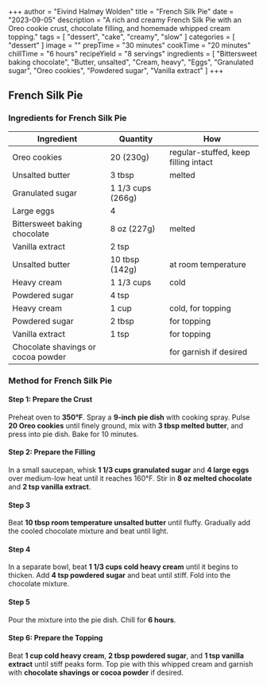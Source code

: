 +++
author = "Eivind Halmøy Wolden"
title = "French Silk Pie"
date = "2023-09-05"
description = "A rich and creamy French Silk Pie with an Oreo cookie crust, chocolate filling, and homemade whipped cream topping."
tags = [
    "dessert",
    "cake",
    "creamy",
    "slow"
]
categories = [
    "dessert"
]
image = ""
prepTime = "30 minutes"
cookTime = "20 minutes"
chillTime = "6 hours"
recipeYield = "8 servings"
ingredients = [
  "Bittersweet baking chocolate",
  "Butter, unsalted",
  "Cream, heavy",
  "Eggs",
  "Granulated sugar",
  "Oreo cookies",
  "Powdered sugar",
  "Vanilla extract"
]
+++

## French Silk Pie

### Ingredients for French Silk Pie
Ingredient | Quantity | How
---|---|---
Oreo cookies | 20 (230g) | regular-stuffed, keep filling intact
Unsalted butter | 3 tbsp | melted
Granulated sugar | 1 1/3 cups (266g) | 
Large eggs | 4 | 
Bittersweet baking chocolate | 8 oz (227g) | melted
Vanilla extract | 2 tsp | 
Unsalted butter | 10 tbsp (142g) | at room temperature
Heavy cream | 1 1/3 cups | cold
Powdered sugar | 4 tsp | 
Heavy cream | 1 cup | cold, for topping
Powdered sugar | 2 tbsp | for topping
Vanilla extract | 1 tsp | for topping
Chocolate shavings or cocoa powder |  | for garnish if desired

### Method for French Silk Pie

#### Step 1: Prepare the Crust
Preheat oven to **350°F**. Spray a **9-inch pie dish** with cooking spray. Pulse **20 Oreo cookies** until finely ground, mix with **3 tbsp melted butter**, and press into pie dish. Bake for 10 minutes.

#### Step 2: Prepare the Filling
In a small saucepan, whisk **1 1/3 cups granulated sugar** and **4 large eggs** over medium-low heat until it reaches 160°F. Stir in **8 oz melted chocolate** and **2 tsp vanilla extract**.

#### Step 3
Beat **10 tbsp room temperature unsalted butter** until fluffy. Gradually add the cooled chocolate mixture and beat until light.

#### Step 4
In a separate bowl, beat **1 1/3 cups cold heavy cream** until it begins to thicken. Add **4 tsp powdered sugar** and beat until stiff. Fold into the chocolate mixture.

#### Step 5
Pour the mixture into the pie dish. Chill for **6 hours**.

#### Step 6: Prepare the Topping
Beat **1 cup cold heavy cream**, **2 tbsp powdered sugar**, and **1 tsp vanilla extract** until stiff peaks form. Top pie with this whipped cream and garnish with **chocolate shavings or cocoa powder** if desired.
